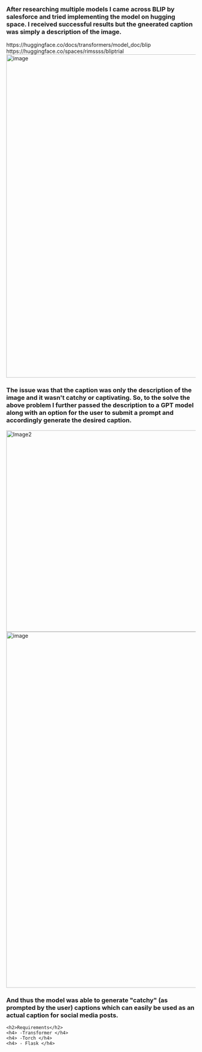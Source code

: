 <h1><Image Caption Generator></h1>
    
<h3>After researching multiple models I came across BLIP by salesforce and tried implementing the model on hugging space. I received successful results but the gneerated caption was simply a description of the image.</h3>
    https://huggingface.co/docs/transformers/model_doc/blip
https://huggingface.co/spaces/rimssss/bliptrial
<img width="859" alt="image" src="https://github.com/paradise110302/Bpil-gpt1/assets/67607497/a7e01925-120f-4427-ae2e-19590adf2fcd">

<h3>The issue was that the caption was only the description of the image and it wasn't catchy or captivating. So, to the solve the above problem I further passed the description to a GPT model along with an option for the user to submit a prompt and accordingly generate the desired caption.</h3>
    <img width="535" alt="Image2" src="https://github.com/paradise110302/Bpil-gpt1/assets/67607497/07b01c80-3d38-440b-ba08-bfb3ab43f307">
    <img width="946" alt="image" src="https://github.com/paradise110302/Bpil-gpt1/assets/67607497/51aaf7b6-36ec-4270-8283-4926beed8946">
<h3>And thus the model was able to generate "catchy" (as prompted by the user) captions which can easily be used as an actual caption for social media posts.</h3>
    
    <h2>Requirements</h2>
    <h4> -Transformer </h4>
    <h4> -Torch </h4>
    <h4> - Flask </h4>

    
